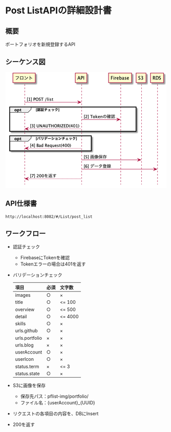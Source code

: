 # Post ListAPIの詳細設計書

## 概要
ポートフォリオを新規登録するAPI

## シーケンス図
![postList](../diagrams/postList.png)

## API仕様書
`http://localhost:8082/#/List/post_list`

## ワークフロー
- 認証チェック
  - FirebaseにTokenを確認
  - Tokenエラーの場合は401を返す

- バリデーションチェック

    |      項目      | 必須 | 文字数  |
    | -------------- | ---- | ------- |
    | images         | ○    | ×       |
    | title          | ○    | <= 100  |
    | overview       | ○    | <= 500  |
    | detail         | ○    | <= 4000 |
    | skills         | ○    | ×       |
    | urls.github    | ○    | ×       |
    | urls.portfolio | ×    | ×       |
    | urls.blog      | ×    | ×       |
    | userAccount    | ○    | ×       |
    | userIcon       | ○    | ×       |
    | status.term    | ×    | <= 3    |
    | status.state   | ○    | ×       |

- S3に画像を保存
    - 保存先パス：pflist-img/portfolio/
    - ファイル名：{userAccount}_{UUID}

- リクエストの各項目の内容を、DBにInsert

- 200を返す

